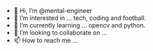 - 👋 Hi, I’m @mental-engineer
- 👀 I’m interested in ... tech, coding and football.
- 🌱 I’m currently learning ... opencv and python.
- 💞️ I’m looking to collaborate on ...
- 📫 How to reach me ...

<!---
mental-engineer/mental-engineer is a ✨ special ✨ repository because its `README.md` (this file) appears on your GitHub profile.
You can click the Preview link to take a look at your changes.
--->
